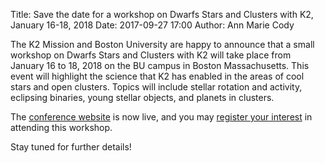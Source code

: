 Title: Save the date for a workshop on Dwarfs Stars and Clusters with K2, January 16-18, 2018
Date: 2017-09-27 17:00
Author: Ann Marie Cody

The K2 Mission and Boston University are happy to announce that a small workshop on Dwarfs Stars and Clusters with K2
will take place from January 16 to 18, 2018 on the BU campus in Boston Massachusetts. This event will highlight the
science that K2 has enabled in the areas of cool stars and open clusters. Topics will include stellar rotation and activity,
eclipsing binaries, young stellar objects, and planets in clusters. 

The [conference website](https://keplerscience.arc.nasa.gov/cluster-workshop) is now live, and you may [register your interest](https://docs.google.com/forms/d/e/1FAIpQLSdZCWOJd_L10gG-IQ9QYLkKDkkDM99Hn3awA3KStSz2B0AzCQ/viewform?c=0&w=1) in attending this workshop.

Stay tuned for further details!
